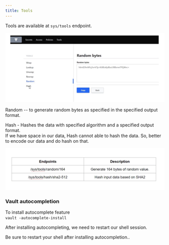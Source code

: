 ```yaml
---
title: Tools
---
```


Tools are available at `sys/tools` endpoint.  

![tools](./Images/tools.png)

Random -- to generate random bytes as specified in the specified output format.

Hash - Hashes the data with specified algorithm and a specified output format.  
If we have space in our data, Hash cannot able to hash the data. So, better to encode our data and do hash on that.  

![endpoints](./Images/endpoints.png)

### Vault autocompletion

To install autocomplete feature     
`vault -autocomplete-install`   

After installing autocompleting, we need to restart our shell session.

Be sure to restart your shell after installing autocompletion..   



